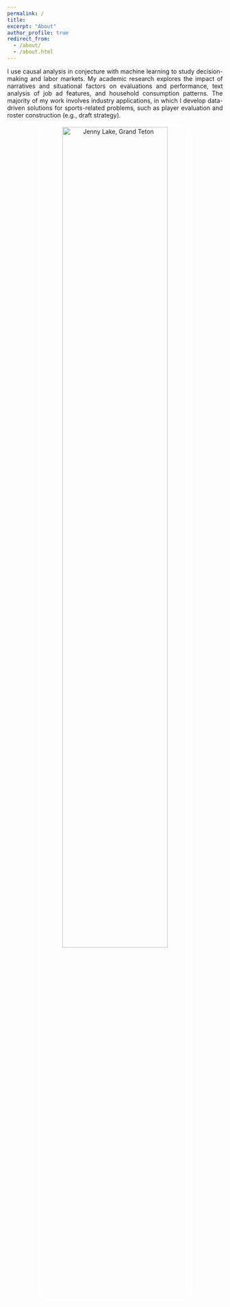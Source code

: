 ```yaml
---
permalink: /
title:
excerpt: "About"
author_profile: true
redirect_from: 
  - /about/
  - /about.html
---
```


<p style="text-align: justify;">I use causal analysis in conjecture with machine learning to study decision-making and labor markets. My academic research explores the impact of narratives and situational factors on evaluations and performance, text analysis of job ad features, and household consumption patterns. The majority of my work involves industry applications, in which I develop data-driven solutions for sports-related problems, such as player evaluation and roster construction (e.g., draft strategy).</p>

<div align="center">
  <img src="images/IMG_20200716_135538.jpg" alt="Jenny Lake, Grand Teton" style="width: 70%; height: auto; border: 5px solid white; border-radius: 30px;"/>
</div>
